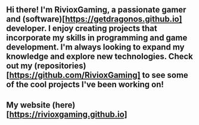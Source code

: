 ## Hi there! I'm RivioxGaming, a passionate gamer and (software)[https://getdragonos.github.io] developer.  I enjoy creating projects that incorporate my skills in programming and game development. I'm always looking to expand my knowledge and explore new technologies. Check out my (repositories)[https://github.com/RivioxGaming] to see some of the cool projects I've been working on!

## My website (here)[https://rivioxgaming.github.io]
